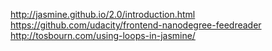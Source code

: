 http://jasmine.github.io/2.0/introduction.html
https://github.com/udacity/frontend-nanodegree-feedreader
http://tosbourn.com/using-loops-in-jasmine/